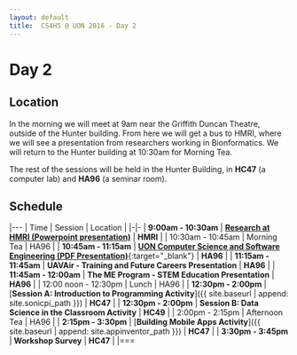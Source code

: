 ```yaml
---
layout: default
title:  CS4HS @ UON 2016 - Day 2
---
```


# Day 2

## Location

In the morning we will meet at 9am near the Griffith Duncan Theatre, outside of the Hunter building.
From here we will get a bus to HMRI, where we will see a presentation from researchers working in Bionformatics.
We will return to the Hunter building at 10:30am for Morning Tea.

The rest of the sessions will be held in the Hunter Building, in **HC47** (a computer lab) and **HA96** (a seminar room).

## Schedule

|---
| Time | Session | Location |
|-|-
| **9:00am - 10:30am** | [**Research at HMRI (Powerpoint presentation)**](hmri_presentation.pptx) | **HMRI** |
| 10:30am - 10:45am | Morning Tea | HA96 |
| **10:45am - 11:15am** | [**UON Computer Science and Software Engineering (PDF Presentation)**](uoncsse_presentation.pdf){:target="_blank"} | **HA96** | 
| **11:15am - 11:45am** | **UAVAir - Training and Future Careers Presentation** | **HA96** | 
| **11:45am - 12:00am** | **The ME Program - STEM Education Presentation** | **HA96** | 
| 12:00 noon - 12:30pm | Lunch | HA96 |
| **12:30pm - 2:00pm** | [**Session A: Introduction to Programming Activity**]({{ site.baseurl | append: site.sonicpi_path }}) | **HC47**  | 
| **12:30pm - 2:00pm** | **Session B: Data Science in the Classroom Activity** | **HC49**  | 
| 2:00pm - 2:15pm | Afternoon Tea | HA96 |
| **2:15pm - 3:30pm** | [**Building Mobile Apps Activity**]({{ site.baseurl | append: site.appinventor_path }}) | **HC47** |
| **3:30pm - 3:45pm** | **Workshop Survey** | **HC47** |
|===
